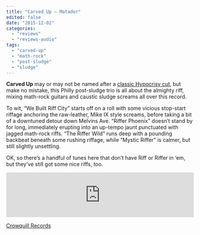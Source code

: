 ```yaml
---
title: "Carved Up – Matador"
edited: false
date: "2015-12-02"
categories:
  - "reviews"
  - "reviews-audio"
tags:
  - "carved-up"
  - "math-rock"
  - "post-sludge"
  - "sludge"
---
```


**Carved Up** may or may not be named after a [classic Hypocrisy cut](https://en.wikipedia.org/wiki/Abducted_%28album%29#Carved_Up), but make no mistake, this Philly post-sludge trio is all about the almighty riff, mixing math-rock guitars and caustic sludge screams all over this record.

To wit, “We Built Riff City” starts off on a roll with some vicious stop-start riffage anchoring the raw-leather, Mike IX style screams, before taking a bit of a downtuned detour down Melvins Ave. “Riffer Phoenix” doesn’t stand by for long, immediately erupting into an up-tempo jaunt punctuated with jagged math-rock riffs. “The Riffer Wild” runs deep with a pounding backbeat beneath some rushing riffage, while “Mystic Riffer” is calmer, but still slightly unsettling.

OK, so there’s a handful of tunes here that don’t have Riff or Riffer in ‘em, but they’ve still got some nice riffs, too.

<iframe style="border: 0; width: 100%; height: 120px;" src="https://bandcamp.com/EmbeddedPlayer/album=1080927484/size=large/bgcol=ffffff/linkcol=0687f5/tracklist=false/artwork=small/transparent=true/" width="300" height="150" seamless=""><a href="http://carvedup.bandcamp.com/album/matador">Matador by Carved Up</a></iframe>

[Crowquill Records](http://crowquillrecords.com/products/558068)
